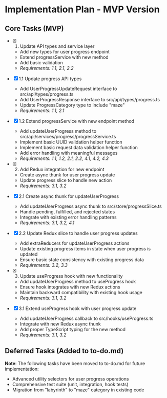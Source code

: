 # Implementation Plan - MVP Version

## Core Tasks (MVP)

- [x] 1. Update API types and service layer

  - Add new types for user progress endpoint
  - Extend progressService with new method
  - Add basic validation
  - _Requirements: 1.1, 2.1, 2.2_

- [x] 1.1 Update progress API types

  - Add UserProgressUpdateRequest interface to src/api/types/progress.ts
  - Add UserProgressResponse interface to src/api/types/progress.ts
  - Update ProgressCategory type to include "maze"
  - _Requirements: 1.1, 2.1_

- [x] 1.2 Extend progressService with new endpoint method

  - Add updateUserProgress method to src/api/services/progress/progressService.ts
  - Implement basic UUID validation helper function
  - Implement basic request data validation helper function
  - Add error handling with meaningful messages
  - _Requirements: 1.1, 1.2, 2.1, 2.2, 4.1, 4.2, 4.3_

- [x] 2. Add Redux integration for new endpoint

  - Create async thunk for user progress update
  - Update progress slice to handle new action
  - _Requirements: 3.1, 3.2_

- [x] 2.1 Create async thunk for updateUserProgress

  - Add updateUserProgress async thunk to src/store/progressSlice.ts
  - Handle pending, fulfilled, and rejected states
  - Integrate with existing error handling patterns
  - _Requirements: 3.1, 3.2, 4.1_

- [x] 2.2 Update Redux slice to handle user progress updates

  - Add extraReducers for updateUserProgress actions
  - Update existing progress items in state when user progress is updated
  - Ensure basic state consistency with existing progress data
  - _Requirements: 3.2, 3.3_

- [x] 3. Update useProgress hook with new functionality

  - Add updateUserProgress method to useProgress hook
  - Ensure hook integrates with new Redux actions
  - Maintain backward compatibility with existing hook usage
  - _Requirements: 3.1, 3.2_

- [x] 3.1 Extend useProgress hook with user progress update
  - Add updateUserProgress callback to src/hooks/useProgress.ts
  - Integrate with new Redux async thunk
  - Add proper TypeScript typing for the new method
  - _Requirements: 3.1, 3.2_

## Deferred Tasks (Added to to-do.md)

**Note**: The following tasks have been moved to to-do.md for future implementation:

- Advanced utility selectors for user progress operations
- Comprehensive test suite (unit, integration, hook tests)
- Migration from "labyrinth" to "maze" category in existing code
